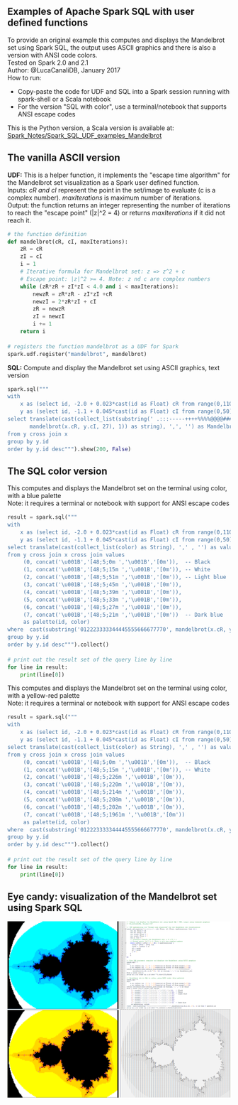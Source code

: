 ## Examples of Apache Spark SQL with user defined functions

To provide an original example this computes and displays the Mandelbrot set using Spark SQL, 
the output uses ASCII graphics and there is also a version with ANSI code colors.  
Tested on Spark 2.0 and 2.1  
Author: @LucaCanaliDB, January 2017  
How to run: 
* Copy-paste the code for UDF and SQL into a Spark session running with spark-shell or a Scala notebook  
* For the version "SQL with color", use a terminal/notebook that supports ANSI escape codes  

This is the Python version, a Scala version is available at:
[Spark_Notes/Spark_SQL_UDF_examples_Mandelbrot](https://github.com/LucaCanali/Miscellaneous/tree/master/Spark_Notes/Spark_SQL_UDF_examples_Mandelbrot)
   
## The vanilla ASCII version

**UDF:** This is a helper function, it implements the "escape time algorithm" for the Mandelbrot set visualization 
as a Spark user defined function.   
Inputs: *cR and cI* represent the point in the set/image to evaluate (c is a complex number).
*maxIterations* is maximum number of iterations.  
Output: the function returns an integer representing the number of iterations to reach the 
"escape point" (|z|^2 = 4) or returns *maxIterations* if it did not reach it.

```python
# the function definition
def mandelbrot(cR, cI, maxIterations):
    zR = cR  
    zI = cI
    i = 1  
    # Iterative formula for Mandelbrot set: z => z^2 + c
    # Escape point: |z|^2 >= 4. Note: z nd c are complex numbers
    while (zR*zR + zI*zI < 4.0 and i < maxIterations):
        newzR = zR*zR - zI*zI +cR
        newzI = 2*zR*zI + cI
        zR = newzR
        zI = newzI
        i += 1
    return i

# registers the function mandelbrot as a UDF for Spark
spark.udf.register("mandelbrot", mandelbrot)
```

**SQL:** Compute and display the Mandelbrot set using ASCII graphics, text version

```python
spark.sql("""
with
    x as (select id, -2.0 + 0.023*cast(id as Float) cR from range(0,110)),
    y as (select id, -1.1 + 0.045*cast(id as Float) cI from range(0,50))
select translate(cast(collect_list(substring(' .:::-----++++%%%%@@@@#### ',
       mandelbrot(x.cR, y.cI, 27), 1)) as string), ',', '') as Mandelbrot_Set
from y cross join x 
group by y.id 
order by y.id desc""").show(200, False)
```
   
      
## The SQL color version

This computes and displays the Mandelbrot set on the terminal using color, with a blue palette   
Note: it requires a terminal or notebook with support for ANSI escape codes

```python
result = spark.sql("""
with
    x as (select id, -2.0 + 0.023*cast(id as Float) cR from range(0,110)),
    y as (select id, -1.1 + 0.045*cast(id as Float) cI from range(0,50))
select translate(cast(collect_list(color) as String), ',' , '') as value
from y cross join x cross join values 
     (0, concat('\u001B','[48;5;0m ','\u001B','[0m')),  -- Black
     (1, concat('\u001B','[48;5;15m ','\u001B','[0m')), -- White
     (2, concat('\u001B','[48;5;51m ','\u001B','[0m')), -- Light blue
     (3, concat('\u001B','[48;5;45m ','\u001B','[0m')), 
     (4, concat('\u001B','[48;5;39m ','\u001B','[0m')),
     (5, concat('\u001B','[48;5;33m ','\u001B','[0m')),
     (6, concat('\u001B','[48;5;27m ','\u001B','[0m')), 
     (7, concat('\u001B','[48;5;21m ','\u001B','[0m'))  -- Dark blue
     as palette(id, color)
where  cast(substring('012223333344445555666677770', mandelbrot(x.cR, y.cI, 27), 1) as Int) = palette.id
group by y.id 
order by y.id desc""").collect()

# print out the result set of the query line by line
for line in result:
    print(line[0])
```


This computes and displays the Mandelbrot set on the terminal using color, with a yellow-red palette   
Note: it requires a terminal or notebook with support for ANSI escape codes

```python
result = spark.sql("""
with
    x as (select id, -2.0 + 0.023*cast(id as Float) cR from range(0,110)),
    y as (select id, -1.1 + 0.045*cast(id as Float) cI from range(0,50))
select translate(cast(collect_list(color) as String), ',' , '') as value
from y cross join x cross join values 
     (0, concat('\u001B','[48;5;0m ','\u001B','[0m')),  -- Black
     (1, concat('\u001B','[48;5;15m ','\u001B','[0m')), -- White
     (2, concat('\u001B','[48;5;226m ','\u001B','[0m')),
     (3, concat('\u001B','[48;5;220m ','\u001B','[0m')),
     (4, concat('\u001B','[48;5;214m ','\u001B','[0m')),
     (5, concat('\u001B','[48;5;208m ','\u001B','[0m')),
     (6, concat('\u001B','[48;5;202m ','\u001B','[0m')),
     (7, concat('\u001B','[48;5;1961m ','\u001B','[0m'))
     as palette(id, color)
where  cast(substring('012223333344445555666677770', mandelbrot(x.cR, y.cI, 27), 1) as Int) = palette.id
group by y.id 
order by y.id desc""").collect()

# print out the result set of the query line by line
for line in result:
    print(line[0])
```

## Eye candy: visualization of the Mandelbrot set using Spark SQL

![Mandelbrot SQL in color](Spark_SQL_UDF_example_Mandelbrot_Images.png)


